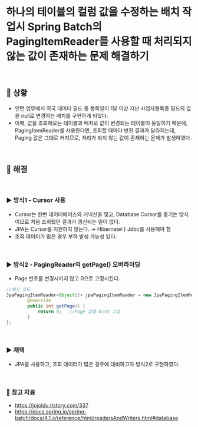 # 하나의 테이블의 컬럼 값을 수정하는 배치 작업시 Spring Batch의 PagingItemReader를 사용할 때 처리되지 않는 값이 존재하는 문제 해결하기

<br>

## 📌 상황

- 인턴 업무에서 약국 데이터 필드 중 등록일이 1달 이상 지난 사업자등록증 필드의 값을 null로 변경하는 배치를 구현하게 되었다.
- 이때, 값을 조회해오는 테이블과 배치로 값이 변경되는 테이블이 동일하기 때문에, PagingItemReader를 사용한다면, 조회할 때마다 반환 결과가 달라지는데, Paging 값은 그대로 커지므로, 처리가 되지 않는 값이 존재하는 문제가 발생하였다.

<br>

## 📌 해결

<br>

### ▶️ 방식1 - Cursor 사용
- Cursor는 한번 데이터베이스와 커넥션을 맺고, Database Cursor를 옮기는 방식이므로 처음 조회했던 결과가 갱신되는 일이 없다.
- JPA는 Cursor를 지원하지 않는다. → Hibernate나 Jdbc를 사용해야 함
- 조회 데이터가 많은 경우 부하 발생 가능성 있다.

<br>

### ▶️ 방식2 - PagingReader의 getPage() 오버라이딩
- Page 번호를 변경시키지 않고 0으로 고정시킨다.

```java
//예시 코드
JpaPagingItemReader<Object[]> jpaPagingItemReader = new JpaPagingItemReader<Object[]>() {
        @Override
        public int getPage() {
            return 0;   //Page 값을 0으로 고정
        }
};
```

<br>

### ▶️ 채택
- JPA를 사용하고, 조회 데이터가 많은 경우에 대비하고자 방식2로 구현하였다.

<br>

### 🌈 참고 자료
- https://jojoldu.tistory.com/337
- https://docs.spring.io/spring-batch/docs/4.1.x/reference/html/readersAndWriters.html#database





